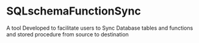 # SQLschemaFunctionSync
A tool Developed to facilitate users to Sync Database tables and functions and stored procedure from source to destination
